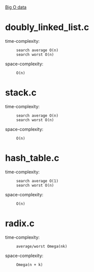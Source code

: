 [Big O data](https://www.bigocheatsheet.com/)

# doubly_linked_list.c

time-complexity:

         search average O(n)
         search worst O(n)
         
space-complexity:
         
         O(n)

# stack.c

time-complexity:

         search average O(n)
         search worst O(n)
         
space-complexity:
         
         O(n)

# hash_table.c

time-complexity:

         search average O(1)
         search worst O(n)
         
space-complexity:
         
         O(n)

# radix.c

time-complexity:

         average/worst Omega(nk)
         
space-complexity:
         
         Omega(n + k)
